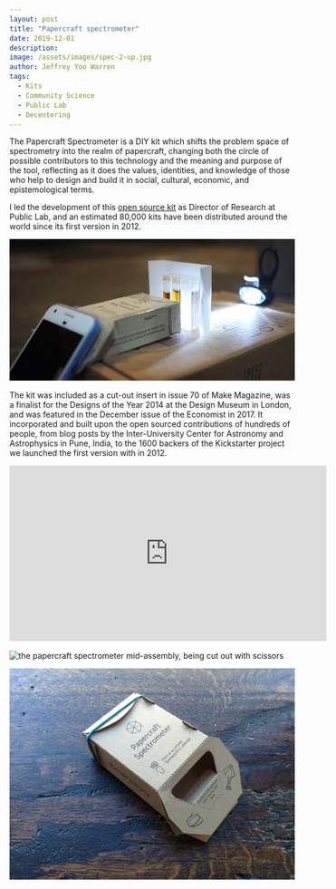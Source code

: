 ```yaml
---
layout: post
title: "Papercraft spectrometer"
date: 2019-12-01
description: 
image: /assets/images/spec-2-up.jpg
author: Jeffrey Yoo Warren
tags: 
  - Kits
  - Community Science
  - Public Lab
  - Decentering
---
```


The Papercraft Spectrometer is a DIY kit which shifts the problem space of spectrometry into the realm of papercraft, changing both the circle of possible contributors to this technology and the meaning and purpose of the tool, reflecting as it does the values, identities, and knowledge of those who help to design and build it in social, cultural, economic, and epistemological terms.  

I led the development of this [open source kit](https://publiclab.org/paper) as Director of Research at Public Lab, and an estimated 80,000 kits have been distributed around the world since its first version in 2012. 

![a smartphone taped to the spectrometer, pointed at three small plastic containers filled with different shades of brown liquids, backlit](/assets/images/spec-all-aligned.jpg)

The kit was included as a cut-out insert in issue 70 of Make Magazine, was a finalist for the Designs of the Year 2014 at the Design Museum in London, and was featured in the December issue of the Economist in 2017. It incorporated and built upon the open sourced contributions of hundreds of people, from blog posts by the Inter-University Center for Astronomy and Astrophysics in Pune, India, to the 1600 backers of the Kickstarter project we launched the first version with in 2012.

<iframe width="560" height="310" src="https://www.youtube.com/embed/Zb47-44Alq8" frameborder="0" allow="accelerometer; autoplay; encrypted-media; gyroscope; picture-in-picture" allowfullscreen></iframe>

![the papercraft spectrometer mid-assembly, being cut out with scissors](https://publiclab.org/system/images/photos/000/022/677/original/IMG_20171130_140926.jpg)

![the papercraft spectrometer assembled, on a wooden table](/assets/images/spec-foldable-2.jpg)
